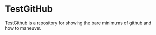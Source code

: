 # TestGitHub
TestGithub is a repository for showing the bare minimums of github and how to maneuver. 
